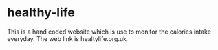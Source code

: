# healthy-life
This is a hand coded website which is use to monitor the calories intake everyday.
The web link is healtylife.org.uk
